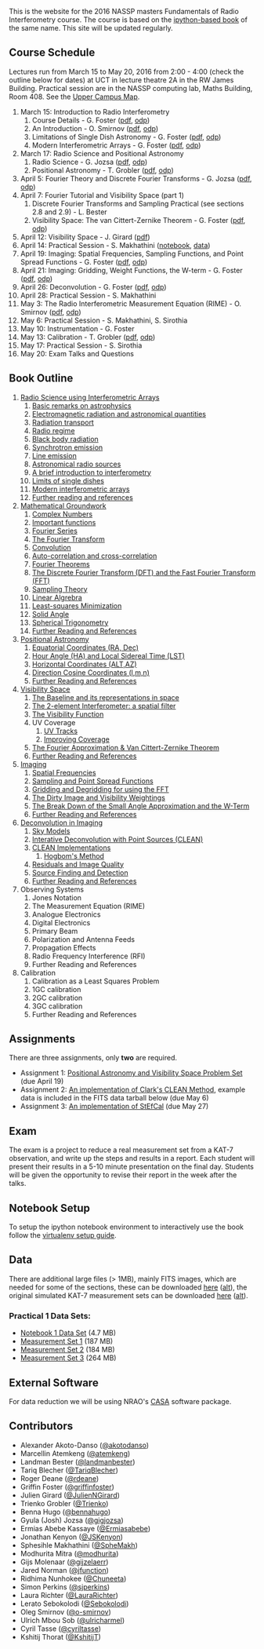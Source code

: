 This is the website for the 2016 NASSP masters Fundamentals of Radio Interferometry course. The course is based on the [ipython-based book](https://github.com/griffinfoster/fundamentals_of_interferometry) of the same name. This site will be updated regularly.

## Course Schedule

Lectures run from March 15 to May 20, 2016 from 2:00 - 4:00 (check the outline below for dates) at UCT in lecture theatre 2A in the RW James Building. Practical session are in the NASSP computing lab, Maths Building, Room 408. See the [Upper Campus Map](https://www.uct.ac.za/usr/downloads/uct.ac.za/contact/campusmaps/uctuppercampus.jpg).

1. March 15: Introduction to Radio Interferometry
	1. Course Details - G. Foster ([pdf](http://www.mth.uct.ac.za/~siphelo/admin/interferometry/lectures/1-RadioScience/course_details.pdf), [odp](http://www.mth.uct.ac.za/~siphelo/admin/interferometry/lectures/1-RadioScience/course_details.odp))
	2. An Introduction - O. Smirnov ([pdf](http://www.mth.uct.ac.za/~siphelo/admin/interferometry/lectures/1-RadioScience/Introduction.pdf), [odp](http://www.mth.uct.ac.za/~siphelo/admin/interferometry/lectures/1-RadioScience/Introduction.odp))
	3. Limitations of Single Dish Astronomy - G. Foster ([pdf](http://www.mth.uct.ac.za/~siphelo/admin/interferometry/lectures/1-RadioScience/single_dish_limitations.pdf), [odp](http://www.mth.uct.ac.za/~siphelo/admin/interferometry/lectures/1-RadioScience/single_dish_limitations.odp))
	4. Modern Interferometric Arrays - G. Foster ([pdf](http://www.mth.uct.ac.za/~siphelo/admin/interferometry/lectures/1-RadioScience/modern_arrays.pdf), [odp](http://www.mth.uct.ac.za/~siphelo/admin/interferometry/lectures/1-RadioScience/modern_arrays.odp))
2. March 17: Radio Science and Positional Astronomy
	1. Radio Science - G. Jozsa ([pdf](http://www.mth.uct.ac.za/~siphelo/admin/interferometry/lectures/1-RadioScience/fundamentals_science.pdf), [odp](http://www.mth.uct.ac.za/~siphelo/admin/interferometry/lectures/1-RadioScience/fundamentals_science.odp))
	2. Positional Astronomy - T. Grobler ([pdf](http://www.mth.uct.ac.za/~siphelo/admin/interferometry/lectures/3-PositionalAstronomy/Positional%20Astronomy.pdf), [odp](http://www.mth.uct.ac.za/~siphelo/admin/interferometry/lectures/3-PositionalAstronomy/Positional%20Astronomy.odp))
3. April 5: Fourier Theory and Discrete Fourier Transforms - G. Jozsa ([pdf](http://www.mth.uct.ac.za/~siphelo/admin/interferometry/lectures/2-MathematicalGroundwork/mathematical_groundwork_I_fourier_theory.pdf), [odp](http://www.mth.uct.ac.za/~siphelo/admin/interferometry/lectures/2-MathematicalGroundwork/mathematical_groundwork_I_fourier_theory.odp))
4. April 7: Fourier Tutorial and Visibility Space (part 1)
	1. Discrete Fourier Transforms and Sampling Practical (see sections 2.8 and 2.9) - L. Bester
	2. Visibility Space: The van Cittert-Zernike Theorem - G. Foster ([pdf](http://www.mth.uct.ac.za/~siphelo/admin/interferometry/lectures/4-VisibilitySpace/vanCittert-Zernike.pdf), [odp](http://www.mth.uct.ac.za/~siphelo/admin/interferometry/lectures/4-VisibilitySpace/vanCittert-Zernike.odp))
5. April 12: Visibility Space - J. Girard ([pdf](http://www.mth.uct.ac.za/~siphelo/admin/interferometry/lectures/4-VisibilitySpace/4-The-Visibility-Space.pdf))
6. April 14: Practical Session - S. Makhathini ([notebook](https://github.com/griffinfoster/fundamentals_of_interferometry/blob/master/9_Practical/9_1_visualisation-inspection.ipynb), [data](http://www.mth.uct.ac.za/~siphelo/admin/interferometry/data/practical_data.tar.gz))
7. April 19: Imaging: Spatial Frequencies, Sampling Functions, and Point Spread Functions - G. Foster ([pdf](http://www.mth.uct.ac.za/~siphelo/admin/interferometry/lectures/5-Imaging/spatial_frequencies_and_sampling.pdf), [odp](http://www.mth.uct.ac.za/~siphelo/admin/interferometry/lectures/5-Imaging/spatial_frequencies_and_sampling.odp))
8. April 21: Imaging: Gridding, Weight Functions, the W-term - G. Foster ([pdf](http://www.mth.uct.ac.za/~siphelo/admin/interferometry/lectures/5-Imaging/imaging_details.pdf), [odp](http://www.mth.uct.ac.za/~siphelo/admin/interferometry/lectures/5-Imaging/imaging_details.odp))
9. April 26: Deconvolution - G. Foster ([pdf](http://www.mth.uct.ac.za/~siphelo/admin/interferometry/lectures/6-Deconvolution/clean_iterative_deconvolution.pdf), [odp](http://www.mth.uct.ac.za/~siphelo/admin/interferometry/lectures/6-Deconvolution/clean_iterative_deconvolution.odp))
10. April 28: Practical Session - S. Makhathini
11. May 3: The Radio Interferometric Measurement Equation (RIME) - O. Smirnov ([pdf](http://www.mth.uct.ac.za/~siphelo/admin/interferometry/lectures/7-ObservingSystems/RIME.pdf), [odp](http://www.mth.uct.ac.za/~siphelo/admin/interferometry/lectures/7-ObservingSystems/RIME.odp))
12. May 6: Practical Session - S. Makhathini, S. Sirothia
13. May 10: Instrumentation - G. Foster
14. May 13: Calibration - T. Grobler ([pdf](http://www.mth.uct.ac.za/~siphelo/admin/interferometry/lectures/8-Calibration/Calibration.pdf), [odp](http://www.mth.uct.ac.za/~siphelo/admin/interferometry/lectures/8-Calibration/Calibration.odp))
15. May 17: Practical Session - S. Sirothia
16. May 20: Exam Talks and Questions

## Book Outline

1. [Radio Science using Interferometric Arrays](http://www.mth.uct.ac.za/~siphelo/admin/interferometry/1_Radio_Science/01_00_introduction.html)
    1.  [Basic remarks on astrophysics](http://www.mth.uct.ac.za/~siphelo/admin/interferometry/1_Radio_Science/01_01_a_brief_introduction_to_basic_astrophysics.html)
    2.  [Electromagnetic radiation and astronomical quantities](http://www.mth.uct.ac.za/~siphelo/admin/interferometry/1_Radio_Science/01_02_electromagnetic_radiation_and_astronomical_quantities.html)
    3.  [Radiation transport](http://www.mth.uct.ac.za/~siphelo/admin/interferometry/1_Radio_Science/01_03_radiation_transport.html)
    4.  [Radio regime](http://www.mth.uct.ac.za/~siphelo/admin/interferometry/1_Radio_Science/01_04_radio_regime.html)
    5.  [Black body radiation](http://www.mth.uct.ac.za/~siphelo/admin/interferometry/1_Radio_Science/01_05_black_body_radiation.html)
    6.  [Synchrotron emission](http://www.mth.uct.ac.za/~siphelo/admin/interferometry/1_Radio_Science/01_06_synchrotron_emission.html)
    7.  [Line emission](http://www.mth.uct.ac.za/~siphelo/admin/interferometry/1_Radio_Science/01_07_line_emission.html)
    8.  [Astronomical radio sources](http://www.mth.uct.ac.za/~siphelo/admin/interferometry/1_Radio_Science/01_08_astronomical_radio_sources.html)
    9.  [A brief introduction to interferometry](http://www.mth.uct.ac.za/~siphelo/admin/interferometry/1_Radio_Science/01_09_a_brief_introduction_to_interferometry.html)
    10. [Limits of single dishes](http://www.mth.uct.ac.za/~siphelo/admin/interferometry/1_Radio_Science/01_10_limits_of_single_dishes.html)
    11. [Modern interferometric arrays](http://www.mth.uct.ac.za/~siphelo/admin/interferometry/1_Radio_Science/01_11_modern_interferometric_arrays.html)
    12. [Further reading and references](http://www.mth.uct.ac.za/~siphelo/admin/interferometry/1_Radio_Science/01_x_further_reading_and_references.html)
2. [Mathematical Groundwork](http://www.mth.uct.ac.za/~siphelo/admin/interferometry/2_Mathematical_Groundwork/2_0_introduction.html)
    1. [Complex Numbers](http://www.mth.uct.ac.za/~siphelo/admin/interferometry/2_Mathematical_Groundwork/2_1_complex_numbers.html)
    2. [Important functions](http://www.mth.uct.ac.za/~siphelo/admin/interferometry/2_Mathematical_Groundwork/2_2_important_functions.html)
    3. [Fourier Series](http://www.mth.uct.ac.za/~siphelo/admin/interferometry/2_Mathematical_Groundwork/2_3_fourier_series.html)
    4. [The Fourier Transform](http://www.mth.uct.ac.za/~siphelo/admin/interferometry/2_Mathematical_Groundwork/2_4_the_fourier_transform.html)
    5. [Convolution](http://www.mth.uct.ac.za/~siphelo/admin/interferometry/2_Mathematical_Groundwork/2_5_convolution.html)
    6. [Auto-correlation and cross-correlation](http://www.mth.uct.ac.za/~siphelo/admin/interferometry/2_Mathematical_Groundwork/2_6_cross_correlation_and_auto_correlation.html)
    7. [Fourier Theorems](http://www.mth.uct.ac.za/~siphelo/admin/interferometry/2_Mathematical_Groundwork/2_7_fourier_theorems.html)
    8. [The Discrete Fourier Transform (DFT) and the Fast Fourier Transform (FFT)](http://www.mth.uct.ac.za/~siphelo/admin/interferometry/2_Mathematical_Groundwork/2_8_the_discrete_fourier_transform.html)
    9. [Sampling Theory](http://www.mth.uct.ac.za/~siphelo/admin/interferometry/2_Mathematical_Groundwork/2_9_sampling_theory.html)
    10. [Linear Algrebra](http://www.mth.uct.ac.za/~siphelo/admin/interferometry/2_Mathematical_Groundwork/2_10_linear_algebra.html)
    11. [Least-squares Minimization](http://www.mth.uct.ac.za/~siphelo/admin/interferometry/2_Mathematical_Groundwork/2_11_least_squares.html)
    12. [Solid Angle](http://www.mth.uct.ac.za/~siphelo/admin/interferometry/2_Mathematical_Groundwork/2_12_solid_angle.html)
    13. [Spherical Trigonometry](http://www.mth.uct.ac.za/~siphelo/admin/interferometry/2_Mathematical_Groundwork/2_13_spherical_trigonometry.html)
    14. [Further Reading and References](http://www.mth.uct.ac.za/~siphelo/admin/interferometry/2_Mathematical_Groundwork/2_x_further_reading_and_references.html)
3. [Positional Astronomy](http://www.mth.uct.ac.za/~siphelo/admin/interferometry/3_Positional_Astronomy/3_0_Introduction.html)
    1. [Equatorial Coordinates (RA, Dec)](http://www.mth.uct.ac.za/~siphelo/admin/interferometry/3_Positional_Astronomy/3_1_Equatorial_Coordinates.html)
    2. [Hour Angle (HA) and Local Sidereal Time (LST)](http://www.mth.uct.ac.za/~siphelo/admin/interferometry/3_Positional_Astronomy/3_2_Hour_Angle.html)
    3. [Horizontal Coordinates (ALT,AZ)](http://www.mth.uct.ac.za/~siphelo/admin/interferometry/3_Positional_Astronomy/3_3_Horizontal_Coordinates.html)
    4. [Direction Cosine Coordinates (l,m,n)](http://www.mth.uct.ac.za/~siphelo/admin/interferometry/3_Positional_Astronomy/3_4_Direction_Cosine_Coordinates.html)
    5. [Further Reading and References](http://www.mth.uct.ac.za/~siphelo/admin/interferometry/3_Positional_Astronomy/3_x_further_reading_and_references.html)
4. [Visibility Space](http://www.mth.uct.ac.za/~siphelo/admin/interferometry/4_Visibility_Space/4_0_introduction.html)
    1. [The Baseline and its representations in space](http://www.mth.uct.ac.za/~siphelo/admin/interferometry/4_Visibility_Space/4_1_The_Baseline.html)
    2. [The 2-element Interferometer: a spatial filter](http://www.mth.uct.ac.za/~siphelo/admin/interferometry/4_Visibility_Space/4_2_The_2-element_Interferometer.html)
    3. [The Visibility Function](http://www.mth.uct.ac.za/~siphelo/admin/interferometry/4_Visibility_Space/4_3_The_Visibility_Function.html)
    4. UV Coverage
		1. [UV Tracks](http://www.mth.uct.ac.za/~siphelo/admin/interferometry/4_Visibility_Space/4_4_1_UV_Coverage_UV_Tracks.html)
		2. [Improving Coverage](http://www.mth.uct.ac.za/~siphelo/admin/interferometry/4_Visibility_Space/4_4_2_UV_Coverage_Improving_Your_Coverage.html)
    5. [The Fourier Approximation & Van Cittert-Zernike Theorem](http://www.mth.uct.ac.za/~siphelo/admin/interferometry/4_Visibility_Space/4_5_The_Fourier_Approximation_VanCittert-Zernike_Theorem.html)
    6. [Further Reading and References](http://www.mth.uct.ac.za/~siphelo/admin/interferometry/4_Visibility_Space/4_x_further_reading_and_references.html)
5. [Imaging](http://www.mth.uct.ac.za/~siphelo/admin/interferometry/5_Imaging/5_0_introduction.html)
    1. [Spatial Frequencies](http://www.mth.uct.ac.za/~siphelo/admin/interferometry/5_Imaging/5_1_spatial_frequencies.html)
    2. [Sampling and Point Spread Functions](http://www.mth.uct.ac.za/~siphelo/admin/interferometry/5_Imaging/5_2_sampling_functions_and_psfs.html)
    3. [Gridding and Degridding for using the FFT](http://www.mth.uct.ac.za/~siphelo/admin/interferometry/5_Imaging/5_3_gridding_and_degridding.html)
    4. [The Dirty Image and Visibility Weightings](http://www.mth.uct.ac.za/~siphelo/admin/interferometry/5_Imaging/5_4_imaging_weights.html)
    5. [The Break Down of the Small Angle Approximation and the W-Term](http://www.mth.uct.ac.za/~siphelo/admin/interferometry/5_Imaging/5_5_widefield_effect.html)
    6. [Further Reading and References](http://www.mth.uct.ac.za/~siphelo/admin/interferometry/5_Imaging/5_x_further_reading_and_references.html)
6. [Deconvolution in Imaging](http://www.mth.uct.ac.za/~siphelo/admin/interferometry/6_Deconvolution/6_0_introduction.html)
    1. [Sky Models](http://www.mth.uct.ac.za/~siphelo/admin/interferometry/6_Deconvolution/6_1_sky_models.html)
    2. [Interative Deconvolution with Point Sources (CLEAN)](http://www.mth.uct.ac.za/~siphelo/admin/interferometry/6_Deconvolution/6_2_clean.html)
    3. [CLEAN Implementations](http://www.mth.uct.ac.za/~siphelo/admin/interferometry/6_Deconvolution/6_3_clean_flavours.html)
		1. [Hogbom's Method](http://www.mth.uct.ac.za/~siphelo/admin/interferometry/6_Deconvolution/hogbom_clean.html)
    4. [Residuals and Image Quality](http://www.mth.uct.ac.za/~siphelo/admin/interferometry/6_Deconvolution/6_4_residuals_and_iqa.html)
    5. [Source Finding and Detection](http://www.mth.uct.ac.za/~siphelo/admin/interferometry/6_Deconvolution/6_5_source_finding.html)
    6. [Further Reading and References](http://www.mth.uct.ac.za/~siphelo/admin/interferometry/6_Deconvolution/6_x_further_reading_and_references.html)
7. Observing Systems
	1. Jones Notation
	2. The Measurement Equation (RIME)
	3. Analogue Electronics
	4. Digital Electronics
	5. Primary Beam
	6. Polarization and Antenna Feeds
	7. Propagation Effects
	8. Radio Frequency Interference (RFI)
	9. Further Reading and References
8. Calibration
    1. Calibration as a Least Squares Problem
    2. 1GC calibration
    3. 2GC calibration
    4. 3GC calibration
    5. Further Reading and References

## Assignments

There are three assignments, only **two** are required.

* Assignment 1: [Positional Astronomy and Visibility Space Problem Set](https://github.com/griffinfoster/fundamentals_of_interferometry/blob/master/4_Visibility_Space/4_problem_set.ipynb) (due April 19)
* Assignment 2: [An implementation of Clark's CLEAN Method](https://github.com/griffinfoster/fundamentals_of_interferometry/blob/master/6_Deconvolution/clark_clean_assignment.ipynb), example data is included in the FITS data tarball below (due May 6)
* Assignment 3: [An implementation of StEfCal](https://github.com/griffinfoster/fundamentals_of_interferometry/blob/master/8_Calibration/8_problem_set.ipynb) (due May 27)

## Exam

The exam is a project to reduce a real measurement set from a KAT-7 observation, and write up the steps and results in a report. Each student will present their results in a 5-10 minute presentation on the final day. Students will be given the opportunity to revise their report in the week after the talks.

## Notebook Setup

To setup the ipython notebook environment to interactively use the book follow the [virtualenv setup guide](https://github.com/griffinfoster/fundamentals_of_interferometry#setup-contributor-virtualenv).

## Data

There are additional large files (> 1MB), mainly FITS images, which are needed for some of the sections, these can be downloaded [here](http://www.mth.uct.ac.za/~siphelo/admin/interferometry/data/fundamentals_fits.tar.gz) ([alt](https://www.dropbox.com/s/n3jyiajytwuldpu/fundamentals_fits.tar.gz?dl=0)), the original simulated KAT-7 measurement sets can be downloaded [here](http://www.mth.uct.ac.za/~siphelo/admin/interferometry/data/simulated_KAT-7_ms.tar.gz) ([alt](https://www.dropbox.com/s/kb3p2mthei8dgl9/simulated_KAT-7_ms.tar.gz?dl=0)).

### Practical 1 Data Sets:

* [Notebook 1 Data Set](http://www.mth.uct.ac.za/~siphelo/admin/interferometry/data/practical_data.tar.gz) (4.7 MB)
* [Measurement Set 1](http://www.mth.uct.ac.za/~siphelo/admin/interferometry/data/kabel.ms.tar.gz) (187 MB)
* [Measurement Set 2](http://www.mth.uct.ac.za/~siphelo/admin/interferometry/data/tokolo.ms.tar.gz) (184 MB)
* [Measurement Set 3](http://www.mth.uct.ac.za/~siphelo/admin/interferometry/data/zwai.ms.tar.gz) (264 MB)

## External Software

For data reduction we will be using NRAO's [CASA](http://casa.nrao.edu/) software package.

## Contributors

* Alexander Akoto-Danso ([@akotodanso](https://github.com/akotodanso))
* Marcellin Atemkeng ([@atemkeng](https://github.com/atemkeng))
* Landman Bester ([@landmanbester](https://github.com/landmanbester))
* Tariq Blecher ([@TariqBlecher](https://github.com/TariqBlecher))
* Roger Deane ([@rdeane](https://github.com/rdeane))
* Griffin Foster ([@griffinfoster](https://github.com/griffinfoster))
* Julien Girard ([@JulienNGirard](https://github.com/JulienNGirard))
* Trienko Grobler ([@Trienko](https://github.com/Trienko))
* Benna Hugo ([@bennahugo](https://github.com/bennahugo))
* Gyula (Josh) Jozsa ([@gigjozsa](https://github.com/gigjozsa))
* Ermias Abebe Kassaye ([@Ermiasabebe](https://github.com/Ermiasabebe))
* Jonathan Kenyon ([@JSKenyon](https://github.com/JSKenyon))
* Sphesihle Makhathini ([@SpheMakh](https://github.com/SpheMakh))
* Modhurita Mitra ([@modhurita](https://github.com/modhurita))
* Gijs Molenaar ([@gijzelaerr](https://github.com/gijzelaerr))
* Jared Norman ([@jfunction](https://github.com/jfunction))
* Ridhima Nunhokee ([@Chuneeta](https://github.com/Chuneeta))
* Simon Perkins ([@sjperkins](https://github.com/sjperkins))
* Laura Richter ([@LauraRichter](https://github.com/LauraRichter))
* Lerato Sebokolodi ([@Sebokolodi](https://github.com/Sebokolodi))
* Oleg Smirnov ([@o-smirnov](https://github.com/o-smirnov))
* Ulrich Mbou Sob ([@ulricharmel](https://github.com/ulricharmel))
* Cyril Tasse ([@cyriltasse](https://github.com/cyriltasse))
* Kshitij Thorat ([@KshitijT](https://github.com/KshitijT))